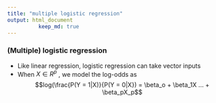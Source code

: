 ```yaml
---
title: "multiple logistic regression"
output: html_document
          keep_md: true
---
```


### (Multiple) logistic regression
* Like linear regression, logistic regression can take vector inputs
* When $X \in R^p$ , we model the log-odds as 
$$log(\frac{P(Y = 1|X)}{P(Y = 0|X}) = \beta_o + \beta_1X ... + \beta_pX_p$$